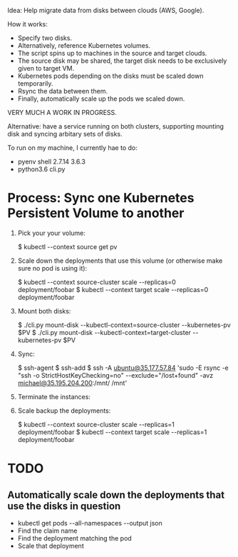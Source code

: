 Idea: Help migrate data from disks between clouds (AWS, Google).

How it works:

- Specify two disks.
- Alternatively, reference Kubernetes volumes.
- The script spins up to machines in the source and target clouds.
- The source disk may be shared, the target disk needs to be exclusively given to target VM.
- Kubernetes pods depending on the disks must be scaled down temporarily.
- Rsync the data between them.
- Finally, automatically scale up the pods we scaled down.


VERY MUCH A WORK IN PROGRESS.

Alternative: have a service running on both clusters, supporting mounting disk and syncing arbitary sets of disks.

To run on my machine, I currently hae to do:

- pyenv shell 2.7.14 3.6.3
- python3.6 cli.py


Process: Sync one Kubernetes Persistent Volume to another
=========================================================

1. Pick your your volume:

	$ kubectl --context source get pv

2. Scale down the deployments that use this volume (or otherwise make sure no pod is using it):

	$ kubectl --context source-cluster scale --replicas=0 deployment/foobar
	$ kubectl --context target scale --replicas=0 deployment/foobar

3. Mount both disks:

	$ ./cli.py mount-disk --kubectl-context=source-cluster --kubernetes-pv $PV
	$ ./cli.py mount-disk --kubectl-context=target-cluster --kubernetes-pv $PV

4. Sync:

    $ ssh-agent
    $ ssh-add
    $ ssh -A ubuntu@35.177.57.84  'sudo -E rsync -e "ssh -o StrictHostKeyChecking=no" --exclude="/lost+found" -avz michael@35.195.204.200:/mnt/ /mnt'

5. Terminate the instances:

6. Scale backup the deployments:

	$ kubectl --context source-cluster scale --replicas=1 deployment/foobar
	$ kubectl --context target scale --replicas=1 deployment/foobar


TODO
====

Automatically scale down the deployments that use the disks in question
-----------------------------------------------------------------------

- kubectl get pods --all-namespaces --output json
- Find the claim name
- Find the deployment matching the pod
- Scale that deployment
